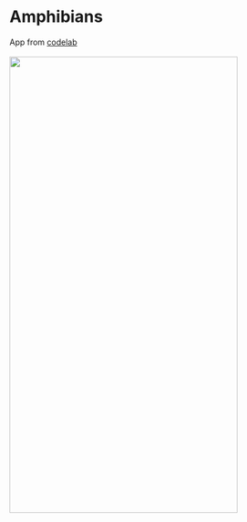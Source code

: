 # Amphibians
App from [codelab](https://developer.android.com/codelabs/basic-android-kotlin-compose-practice-amphibians-app) <br/><br/>
<img src="https://developer.android.com/static/codelabs/basic-android-kotlin-compose-practice-amphibians-app/img/a90fef39e908f431_856.png" width="400" height="800">
